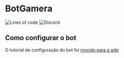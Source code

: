 # BotGamera

![Lines of code](https://img.shields.io/tokei/lines/github/cinderela-baiana/nerw?label=linhas%20de%20c%C3%B3digo)
![Discord](https://img.shields.io/discord/790744527450800139?color=fc035e&label=Discord&logo=discord&logoColor=fc035e)

## Como configurar o bot

O tutorial de configuração do bot foi [movido para a wiki](https://github.com/joao-0213/BotGamera/wiki/Configurar-o-bot)
